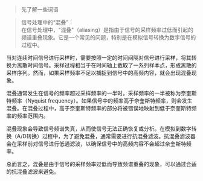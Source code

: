> 先了解一些词语

> 信号处理中的“混叠”：  
在信号处理中，"混叠"（aliasing）是指由于信号的采样频率过低而引起的频谱重叠现象。它是一个常见的问题，特别是在模拟信号转换为数字信号的过程中。

当对连续时间信号进行采样时，需要按照一定的时间间隔对信号进行采样，将其转换为离散时间信号。采样过程相当于在时间轴上截取了一系列样本点，形成离散的采样序列。然而，如果采样频率不足以捕捉到信号中的高频内容，就会出现混叠现象。

混叠通常发生在信号的频率超过采样频率的一半时。采样频率的一半被称为奈奎斯特频率（Nyquist frequency）。如果信号中的频率高于奈奎斯特频率，则会发生混叠。在混叠过程中，高于奈奎斯特频率的部分将被错误地映射到低于奈奎斯特频率的频率范围内。

混叠现象会导致信号频谱失真，从而使信号无法正确恢复或分析。在模拟到数字转换（A/D转换）过程中，为了避免混叠，通常需要进行抗混叠滤波。抗混叠滤波器会在采样前对信号进行低通滤波，以确保信号中的高频内容不会超过奈奎斯特频率。

总而言之，混叠是由于信号的采样频率过低而导致频谱重叠的现象，可以通过合适的抗混叠滤波来避免。
